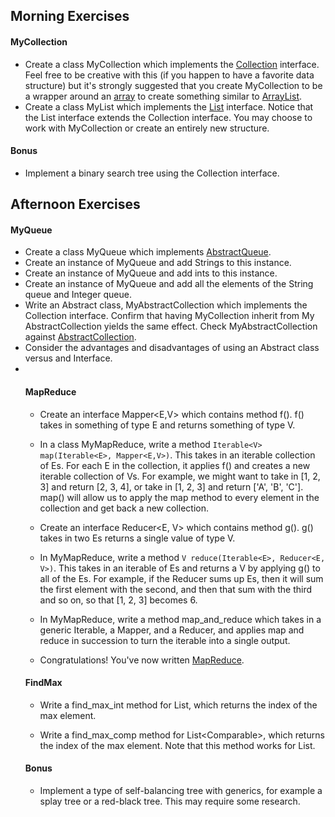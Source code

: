 ## Morning Exercises
#### MyCollection
* Create a class MyCollection which implements the [Collection](https://docs.oracle.com/javase/8/docs/api/java/util/Collection.html) interface. Feel free to be creative with this (if you happen to have a favorite data structure) but it's strongly suggested that you create MyCollection to be a wrapper around an [array](https://docs.oracle.com/javase/tutorial/java/nutsandbolts/arrays.html) to create something similar to [ArrayList<E>](http://docs.oracle.com/javase/7/docs/api/java/util/ArrayList.html).
* Create a class MyList which implements the [List](https://docs.oracle.com/javase/8/docs/api/java/util/List.html) interface. Notice that the List interface extends the Collection interface. You may choose to work with MyCollection or create an entirely new structure.

#### Bonus
* Implement a binary search tree using the Collection interface.

## Afternoon Exercises

#### MyQueue
* Create a class MyQueue<E> which implements [AbstractQueue<E>](http://docs.oracle.com/javase/7/docs/api/java/util/AbstractQueue.html).
* Create an instance of MyQueue<String> and add Strings to this instance.
* Create an instance of MyQueue<Integer> and add ints to this instance.
* Create an instance of MyQueue<Object> and add all the elements of the String queue and Integer queue.
* Write an Abstract class, MyAbstractCollection<E> which implements the Collection interface. Confirm that having MyCollection inherit from My AbstractCollection yields the same effect. Check MyAbstractCollection<E> against [AbstractCollection<E>](http://docs.oracle.com/javase/7/docs/api/java/util/AbstractCollection.html).
* Consider the advantages and disadvantages of using an Abstract class versus and Interface.
* 

#### MapReduce
* Create an interface Mapper<E,V> which contains method f(). f() takes in something of type E and
returns something of type V.

* In a class MyMapReduce, write a method `Iterable<V> map(Iterable<E>, Mapper<E,V>)`. This takes in an iterable collection of Es. For each E in the collection, it applies f() and creates a new iterable collection of Vs. For example, we might want to take in [1, 2, 3] and return [2, 3, 4], or take in [1, 2, 3] and return ['A', 'B', 'C']. map() will allow us to apply the map method to every element in the collection and get back a new collection.

* Create an interface Reducer<E, V> which contains method g(). g() takes in two Es returns a single value of type V.

* In MyMapReduce, write a method `V reduce(Iterable<E>, Reducer<E, V>)`. This takes in an iterable of Es and returns a V by applying g() to all of the Es. For example, if the Reducer sums up Es, then it will sum the first element with the second, and then that sum with the third and so on, so that [1, 2, 3] becomes 6.

* In MyMapReduce, write a method map_and_reduce which takes in a generic Iterable, a Mapper, and a Reducer, and
applies map and reduce in succession to turn the iterable into a single output.

* Congratulations! You've now written [MapReduce](http://en.wikipedia.org/wiki/MapReduce).

#### FindMax

* Write a find_max_int method for List<Integer>, which returns the index of the max element.

* Write a find_max_comp method for List<Comparable<E>>, which returns the index of the max element. Note that
this method works for List<Integer>.

#### Bonus
* Implement a type of self-balancing tree with generics, for example a splay tree or a red-black tree. This may require some research.
